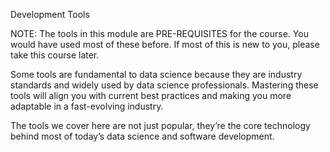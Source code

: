 Development Tools

NOTE: The tools in this module are PRE-REQUISITES for the course. You would have used most of these before. If most of this is new to you, please take this course later.

Some tools are fundamental to data science because they are industry standards and widely used by data science professionals. Mastering these tools will align you with current best practices and making you more adaptable in a fast-evolving industry.

The tools we cover here are not just popular, they’re the core technology behind most of today’s data science and software development.
